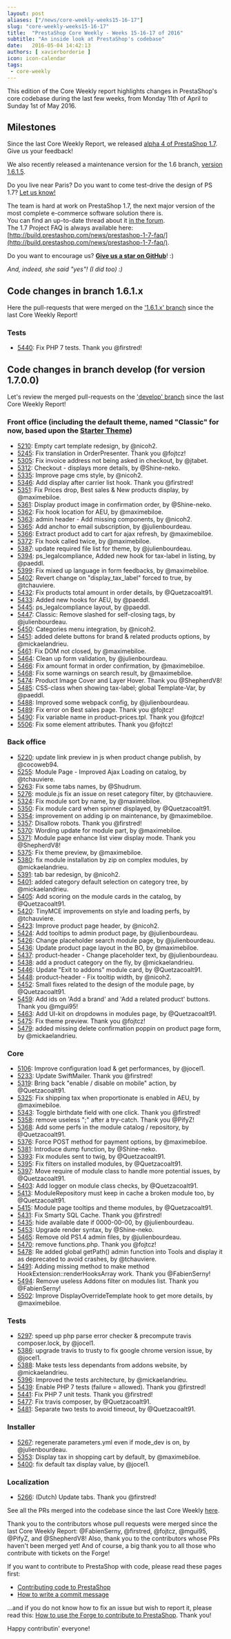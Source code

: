 ```yaml
---
layout: post
aliases: ["/news/core-weekly-weeks15-16-17"]
slug: "core-weekly-weeks15-16-17"
title:  "PrestaShop Core Weekly - Weeks 15-16-17 of 2016"
subtitle: "An inside look at PrestaShop's codebase"
date:   2016-05-04 14:42:13
authors: [ xavierborderie ]
icon: icon-calendar
tags:
 - core-weekly
---
```


This edition of the Core Weekly report highlights changes in PrestaShop's core codebase during the last few weeks, from Monday 11th of April to Sunday 1st of May 2016.


## Milestones

Since the last Core Weekly Report, we released [alpha 4 of PrestaShop 1.7](http://build.prestashop.com/news/here-comes-prestashop-1-7-alpha-4/). Give us your feedback!

We also recently released a maintenance version for the 1.6 branch, [version 1.6.1.5](http://build.prestashop.com/news/prestashop-1615-maintenance-release/).

Do you live near Paris? Do you want to come test-drive the design of PS 1.7? [Let us know!](http://build.prestashop.com/news/call-for-user-testing-volunteers/)

The team is hard at work on PrestaShop 1.7, the next major version of the most complete e-commerce software solution there is. <br/>
You can find an up-to-date thread about it [in the forum](https://www.prestashop.com/forums/topic/480580-want-to-know-more-about-17/).<br/>
The 1.7 Project FAQ is always available here: [http://build.prestashop.com/news/prestashop-1-7-faq/](http://build.prestashop.com/news/prestashop-1-7-faq/).

Do you want to encourage us? **[Give us a star on GitHub](https://github.com/PrestaShop/PrestaShop)**! :)

<i>And, indeed, she said "yes"! (I did too) :)</i>


## Code changes in branch 1.6.1.x

Here the pull-requests that were merged on the ['1.6.1.x' branch](https://github.com/PrestaShop/PrestaShop/tree/1.6.1.x) since the last Core Weekly Report!


### Tests

 * [5440](https://github.com/PrestaShop/PrestaShop/pull/5440): Fix PHP 7 tests. Thank you @firstred!
 
 
## Code changes in branch develop (for version 1.7.0.0)

Let's review the merged pull-requests on the ['develop' branch](https://github.com/PrestaShop/PrestaShop/tree/develop) since the last Core Weekly Report!
 

### Front office (including the default theme, named "Classic" for now, based upon the [Starter Theme](https://github.com/PrestaShop/PrestaShop/tree/develop/themes/classic))

 * [5210](https://github.com/PrestaShop/PrestaShop/pull/5210): Empty cart template redesign, by @nicoh2.
 * [5245](https://github.com/PrestaShop/PrestaShop/pull/5245): Fix translation in OrderPresenter. Thank you @fojtcz!
 * [5305](https://github.com/PrestaShop/PrestaShop/pull/5305): Fix invoice address not being asked in checkout, by @jtabet.
 * [5312](https://github.com/PrestaShop/PrestaShop/pull/5312): Checkout - displays more details, by @Shine-neko.
 * [5335](https://github.com/PrestaShop/PrestaShop/pull/5335): Improve page cms style, by @nicoh2.
 * [5346](https://github.com/PrestaShop/PrestaShop/pull/5346): Add display after carrier list hook. Thank you @firstred!
 * [5351](https://github.com/PrestaShop/PrestaShop/pull/5351): Fix Prices drop, Best sales & New products display, by @maximebiloe.
 * [5361](https://github.com/PrestaShop/PrestaShop/pull/5361): Display product image in confirmation order, by @Shine-neko.
 * [5362](https://github.com/PrestaShop/PrestaShop/pull/5362): Fix hook location for AEU, by @maximebiloe.
 * [5363](https://github.com/PrestaShop/PrestaShop/pull/5363): admin header - Add missing components, by @nicoh2.
 * [5365](https://github.com/PrestaShop/PrestaShop/pull/5365): Add anchor to email subscription, by @julienbourdeau.
 * [5366](https://github.com/PrestaShop/PrestaShop/pull/5366): Extract product add to cart for ajax refresh, by @maximebiloe.
 * [5372](https://github.com/PrestaShop/PrestaShop/pull/5372): Fix hook called twice, by @maximebiloe.
 * [5387](https://github.com/PrestaShop/PrestaShop/pull/5387): update required file list for theme, by @julienbourdeau.
 * [5394](https://github.com/PrestaShop/PrestaShop/pull/5394): ps_legalcompliance, Added new hook for tax-label in listing, by @paeddl.
 * [5399](https://github.com/PrestaShop/PrestaShop/pull/5399): Fix mixed up language in form feedbacks, by @maximebiloe.
 * [5402](https://github.com/PrestaShop/PrestaShop/pull/5402): Revert change on "display_tax_label" forced to true, by @tchauviere.
 * [5432](https://github.com/PrestaShop/PrestaShop/pull/5432): Fix products total amount in order details, by @Quetzacoalt91.
 * [5433](https://github.com/PrestaShop/PrestaShop/pull/5433): Added new hooks for AEU, by @paeddl.
 * [5445](https://github.com/PrestaShop/PrestaShop/pull/5445): ps_legalcompliance layout, by @paeddl.
 * [5447](https://github.com/PrestaShop/PrestaShop/pull/5447): Classic: Remove slashed for self-closing tags, by @julienbourdeau.
 * [5450](https://github.com/PrestaShop/PrestaShop/pull/5450): Categories menu integration, by @nicoh2.
 * [5451](https://github.com/PrestaShop/PrestaShop/pull/5451): added delete buttons for brand & related products options, by @mickaelandrieu.
 * [5461](https://github.com/PrestaShop/PrestaShop/pull/5461): Fix DOM not closed, by @maximebiloe.
 * [5464](https://github.com/PrestaShop/PrestaShop/pull/5464): Clean up form validation, by @julienbourdeau.
 * [5466](https://github.com/PrestaShop/PrestaShop/pull/5466): Fix amount format in order confirmation, by @maximebiloe.
 * [5468](https://github.com/PrestaShop/PrestaShop/pull/5468): Fix some warnings on search result, by @maximebiloe.
 * [5474](https://github.com/PrestaShop/PrestaShop/pull/5474): Product Image Cover and Layer Hover. Thank you @ShepherdV8!
 * [5485](https://github.com/PrestaShop/PrestaShop/pull/5485): CSS-class when showing tax-label; global Template-Var, by @paeddl.
 * [5488](https://github.com/PrestaShop/PrestaShop/pull/5488): Improved some webpack config, by @julienbourdeau.
 * [5489](https://github.com/PrestaShop/PrestaShop/pull/5489): Fix error on Best sales page. Thank you @fojtcz!
 * [5490](https://github.com/PrestaShop/PrestaShop/pull/5490): Fix variable name in product-prices.tpl. Thank you @fojtcz!
 * [5506](https://github.com/PrestaShop/PrestaShop/pull/5506): Fix some element attributes. Thank you @fojtcz!


### Back office

 * [5220](https://github.com/PrestaShop/PrestaShop/pull/5220): update link preview in js when product change publish, by @cocoweb94.
 * [5255](https://github.com/PrestaShop/PrestaShop/pull/5255): Module Page - Improved Ajax Loading on catalog, by @tchauviere.
 * [5263](https://github.com/PrestaShop/PrestaShop/pull/5263): Fix some tabs names, by @Shudrum.
 * [5276](https://github.com/PrestaShop/PrestaShop/pull/5276): module.js fix an issue on reset category filter, by @tchauviere.
 * [5324](https://github.com/PrestaShop/PrestaShop/pull/5324): Fix module sort by name, by @maximebiloe.
 * [5350](https://github.com/PrestaShop/PrestaShop/pull/5350): Fix module card when spinner displayed, by @Quetzacoalt91.
 * [5354](https://github.com/PrestaShop/PrestaShop/pull/5354): improvement on adding ip on maintenance, by @maximebiloe.
 * [5357](https://github.com/PrestaShop/PrestaShop/pull/5357): Disallow robots. Thank you @firstred!
 * [5370](https://github.com/PrestaShop/PrestaShop/pull/5370): Wording update for module part, by @maximebiloe.
 * [5371](https://github.com/PrestaShop/PrestaShop/pull/5371): Module page enhance list view display mode. Thank you @ShepherdV8!
 * [5375](https://github.com/PrestaShop/PrestaShop/pull/5375): Fix theme preview, by @maximebiloe.
 * [5380](https://github.com/PrestaShop/PrestaShop/pull/5380): fix module installation by zip on complex modules, by @mickaelandrieu.
 * [5391](https://github.com/PrestaShop/PrestaShop/pull/5391): tab bar redesign, by @nicoh2.
 * [5401](https://github.com/PrestaShop/PrestaShop/pull/5401): added category default selection on category tree, by @mickaelandrieu.
 * [5405](https://github.com/PrestaShop/PrestaShop/pull/5405): Add scoring on the module cards in the catalog, by @Quetzacoalt91.
 * [5420](https://github.com/PrestaShop/PrestaShop/pull/5420): TinyMCE improvements on style and loading perfs, by @tchauviere.
 * [5423](https://github.com/PrestaShop/PrestaShop/pull/5423): Improve product page header, by @nicoh2.
 * [5424](https://github.com/PrestaShop/PrestaShop/pull/5424): Add tooltips to admin product page, by @julienbourdeau.
 * [5426](https://github.com/PrestaShop/PrestaShop/pull/5426): Change placeholder search module page, by @julienbourdeau.
 * [5436](https://github.com/PrestaShop/PrestaShop/pull/5436): Update product page layout in the BO, by @maximebiloe.
 * [5437](https://github.com/PrestaShop/PrestaShop/pull/5437): product-header - Change placeholder text, by @julienbourdeau.
 * [5438](https://github.com/PrestaShop/PrestaShop/pull/5438): add a product category on the fly, by @mickaelandrieu.
 * [5446](https://github.com/PrestaShop/PrestaShop/pull/5446): Update "Exit to addons" module card, by @Quetzacoalt91.
 * [5448](https://github.com/PrestaShop/PrestaShop/pull/5448): product-header - Fix tooltip width, by @nicoh2.
 * [5452](https://github.com/PrestaShop/PrestaShop/pull/5452): Small fixes related to the design of the module page, by @Quetzacoalt91.
 * [5459](https://github.com/PrestaShop/PrestaShop/pull/5459): Add ids on 'Add a brand' and 'Add a related product' buttons. Thank you @mgui95!
 * [5463](https://github.com/PrestaShop/PrestaShop/pull/5463): Add UI-kit on dropdowns in modules page, by @Quetzacoalt91.
 * [5475](https://github.com/PrestaShop/PrestaShop/pull/5475): Fix theme preview. Thank you @fojtcz!
 * [5479](https://github.com/PrestaShop/PrestaShop/pull/5479): added missing delete confirmation poppin on product page form, by @mickaelandrieu.

 
### Core

 * [5106](https://github.com/PrestaShop/PrestaShop/pull/5106): Improve configuration load & get performances, by @jocel1.
 * [5233](https://github.com/PrestaShop/PrestaShop/pull/5233): Update SwiftMailer. Thank you @firstred!
 * [5319](https://github.com/PrestaShop/PrestaShop/pull/5319): Bring back "enable / disable on mobile" action, by @Quetzacoalt91.
 * [5325](https://github.com/PrestaShop/PrestaShop/pull/5325): Fix shipping tax when proportionate is enabled in AEU, by @maximebiloe.
 * [5343](https://github.com/PrestaShop/PrestaShop/pull/5343): Toggle birthdate field with one click. Thank you @firstred!
 * [5358](https://github.com/PrestaShop/PrestaShop/pull/5358): remove useless ";" after a try-catch. Thank you @PifyZ!
 * [5368](https://github.com/PrestaShop/PrestaShop/pull/5368): Add some perfs in the module catalog / repository, by @Quetzacoalt91.
 * [5376](https://github.com/PrestaShop/PrestaShop/pull/5376): Force POST method for payment options, by @maximebiloe.
 * [5381](https://github.com/PrestaShop/PrestaShop/pull/5381): Introduce dump function, by @Shine-neko.
 * [5393](https://github.com/PrestaShop/PrestaShop/pull/5393): Fix modules sent to twig, by @Quetzacoalt91.
 * [5395](https://github.com/PrestaShop/PrestaShop/pull/5395): Fix filters on installed modules, by @Quetzacoalt91.
 * [5397](https://github.com/PrestaShop/PrestaShop/pull/5397): Move require of module class to handle more potential issues, by @Quetzacoalt91.
 * [5403](https://github.com/PrestaShop/PrestaShop/pull/5403): Add logger on module class checks, by @Quetzacoalt91.
 * [5413](https://github.com/PrestaShop/PrestaShop/pull/5413): ModuleRepository must keep in cache a broken module too, by @Quetzacoalt91.
 * [5415](https://github.com/PrestaShop/PrestaShop/pull/5415): Module page tooltips and theme modules, by @Quetzacoalt91.
 * [5431](https://github.com/PrestaShop/PrestaShop/pull/5431): Fix Smarty SQL Cache. Thank you @firstred!
 * [5435](https://github.com/PrestaShop/PrestaShop/pull/5435): hide available date if 0000-00-00, by @julienbourdeau.
 * [5453](https://github.com/PrestaShop/PrestaShop/pull/5453): Upgrade render syntax, by @Shine-neko.
 * [5465](https://github.com/PrestaShop/PrestaShop/pull/5465): Remove old PS1.4 admin files, by @julienbourdeau.
 * [5470](https://github.com/PrestaShop/PrestaShop/pull/5470): remove functions.php. Thank you @fojtcz!
 * [5478](https://github.com/PrestaShop/PrestaShop/pull/5478): Re added global getPath() admin function into Tools and display it as deprecated to avoid crashes, by @tchauviere.
 * [5491](https://github.com/PrestaShop/PrestaShop/pull/5491): Adding missing method to make method HookExtension::renderHooksArray work. Thank you @FabienSerny!
 * [5494](https://github.com/PrestaShop/PrestaShop/pull/5494): Remove useless Addons filter on modules list. Thank you @FabienSerny!
 * [5502](https://github.com/PrestaShop/PrestaShop/pull/5502): Improve DisplayOverrideTemplate hook to get more details, by @maximebiloe.
 

### Tests

 * [5297](https://github.com/PrestaShop/PrestaShop/pull/5297): speed up php parse error checker & precompute travis composer.lock, by @jocel1.
 * [5386](https://github.com/PrestaShop/PrestaShop/pull/5386): upgrade travis to trusty to fix google chrome version issue, by @jocel1.
 * [5388](https://github.com/PrestaShop/PrestaShop/pull/5388): Make tests less dependants from addons website, by @mickaelandrieu.
 * [5396](https://github.com/PrestaShop/PrestaShop/pull/5396): Improved the tests architecture, by @mickaelandrieu.
 * [5439](https://github.com/PrestaShop/PrestaShop/pull/5439): Enable PHP 7 tests (failure = allowed). Thank you @firstred!
 * [5441](https://github.com/PrestaShop/PrestaShop/pull/5441): Fix PHP 7 unit tests. Thank you @firstred!
 * [5477](https://github.com/PrestaShop/PrestaShop/pull/5477): Fix travis composer, by @Quetzacoalt91.
 * [5481](https://github.com/PrestaShop/PrestaShop/pull/5481): Separate two tests to avoid timeout, by @Quetzacoalt91.

 
### Installer

 * [5267](https://github.com/PrestaShop/PrestaShop/pull/5267): regenerate parameters.yml even if mode_dev is on, by @julienbourdeau.
 * [5353](https://github.com/PrestaShop/PrestaShop/pull/5353): Display tax in shopping cart by default, by @maximebiloe.
 * [5400](https://github.com/PrestaShop/PrestaShop/pull/5400): fix default tax display value, by @jocel1.
 
 
### Localization

 * [5266](https://github.com/PrestaShop/PrestaShop/pull/5266): (Dutch) Update tabs. Thank you @firstred!
 
 

See all the PRs merged into the codebase since the last Core Weekly [here](https://github.com/PrestaShop/PrestaShop/pulls?utf8=%E2%9C%93&q=is%3Apr+is%3Aclosed+merged%3A2016-04-11..2016-05-01+base%3Adevelop+).

Thank you to the contributors whose pull requests were merged since the last Core Weekly Report: @FabienSerny, @firstred, @fojtcz, @mgui95, @PifyZ, and @ShepherdV8! Also, thank you to the contributors whose PRs haven't been merged yet! And of course, a big thank you to all those who contribute with tickets on the Forge!

If you want to contribute to PrestaShop with code, please read these pages first:

 * [Contributing code to PrestaShop](http://doc.prestashop.com/display/PS16/Contributing+code+to+PrestaShop)
 * [How to write a commit message](http://doc.prestashop.com/display/PS16/How+to+write+a+commit+message)

...and if you do not know how to fix an issue but wish to report it, please read this: [How to use the Forge to contribute to PrestaShop](http://doc.prestashop.com/display/PS16/How+to+use+the+Forge+to+contribute+to+PrestaShop). Thank you!

Happy contributin' everyone!
